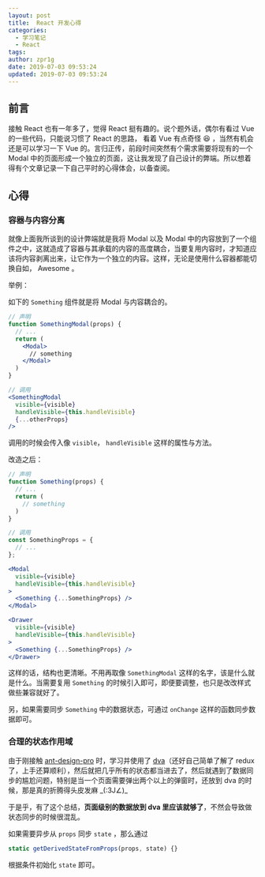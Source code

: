 ```yaml
---
layout: post
title:  React 开发心得
categories:
  - 学习笔记
  - React
tags:
author: zpr1g
date: 2019-07-03 09:53:24
updated: 2019-07-03 09:53:24
---
```


## 前言

接触 React 也有一年多了，觉得 React 挺有趣的。说个题外话，偶尔有看过 Vue 的一些代码，只能说习惯了 React 的思路， 看着 Vue 有点奇怪 :laughing: ，当然有机会还是可以学习一下 Vue 的。言归正传，前段时间突然有个需求需要将现有的一个 Modal 中的页面形成一个独立的页面，这让我发现了自己设计的弊端。所以想着得有个文章记录一下自己平时的心得体会，以备查阅。

<!-- more -->

## 心得

### 容器与内容分离

就像上面我所谈到的设计弊端就是我将 Modal 以及 Modal 中的内容放到了一个组件之中，这就造成了容器与其承载的内容的高度耦合，当要复用内容时，才知道应该将内容剥离出来，让它作为一个独立的内容。这样，无论是使用什么容器都能切换自如， Awesome 。

举例：

如下的 `Something` 组件就是将 Modal 与内容耦合的。

```jsx
// 声明
function SomethingModal(props) {
  // ...
  return (
    <Modal>
      // something
    </Modal>
  )
}

// 调用
<SomethingModal
  visible={visible}
  handleVisible={this.handleVisible}
  {...otherProps}
/>
```

调用的时候会传入像 `visible`， `handleVisible` 这样的属性与方法。

改造之后：

```jsx
// 声明
function Something(props) {
  // ...
  return (
    // something
  )
}

// 调用
const SomethingProps = {
  // ...
};

<Modal
  visible={visible}
  handleVisible={this.handleVisible}
>
  <Something {...SomethingProps} />
</Modal>

<Drawer
  visible={visible}
  handleVisible={this.handleVisible}
>
  <Something {...SomethingProps} />
</Drawer>
```

这样的话，结构也更清晰。不用再取像 `SomethingModal` 这样的名字，该是什么就是什么。当需要复用 `Something` 的时候引入即可，即便要调整，也只是改改样式做些兼容就好了。

另，如果需要同步 `Something` 中的数据状态，可通过 `onChange` 这样的函数同步数据即可。

### 合理的状态作用域

由于刚接触 [ant-design-pro](https://github.com/ant-design/ant-design-pro/) 时，学习并使用了 [dva](https://github.com/dvajs/dva)（还好自己简单了解了 redux 了，上手还算顺利），然后就把几乎所有的状态都当进去了，然后就遇到了数据同步的尴尬问题，特别是当一个页面需要弹出两个以上的弹窗时，还放到 dva 的时候，那是真的折腾得头皮发麻 \_(:3J∠)\_

于是乎，有了这个总结，**页面级别的数据放到 dva 里应该就够了**，不然会导致做状态同步的时候很混乱。

如果需要异步从 `props` 同步 `state` ，那么通过

```jsx
static getDerivedStateFromProps(props, state) {}
```

根据条件初始化 `state` 即可。

